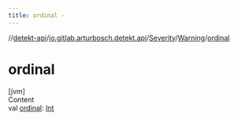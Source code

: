 ```yaml
---
title: ordinal -
---
```

//[detekt-api](../../../index.md)/[io.gitlab.arturbosch.detekt.api](../../index.md)/[Severity](../index.md)/[Warning](index.md)/[ordinal](ordinal.md)



# ordinal  
[jvm]  
Content  
val [ordinal](ordinal.md): [Int](https://kotlinlang.org/api/latest/jvm/stdlib/kotlin/-int/index.html)  



